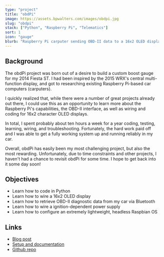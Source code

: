 ```yaml
---
type: "project"
title: "obdPi"
image: https://assets.bpwalters.com/images/obdpi.jpg
slug: "obdpi"
stack: ["Python", "Raspberry Pi", "Telematics"]
sort: 1
icon: "gauge"
blurb: "Raspberry Pi carputer sending OBD-II data to a 16x2 OLED display"
---
```


## Background

The obdPi project was born out of a desire to build a custom boost gauge for my 2014 Fiesta ST. I had been inspired by the 2015 WRX's central multi-function display, and got to researching existing Raspberry Pi-based car computers (carputers).

I quickly realized that, while there were a number of great projects already out there, I could use this as an opportunity to learn more about the Raspberry Pi's capabilities, the OBD-II interface, as well as wiring and coding for 16x2 character OLED displays.

In total, I spent probably about ten hours a week for a year coding, testing, learning, wiring, and troubleshooting. Fortunately, the hard work paid off and I was able to get a fully working system up and running reliably in my car.

Overall, obdPi has easily been my most challenging project, but also the most rewarding. Unfortunately, due to time constraints and other projects, I haven't had a chance to revisit obdPi for some time. I hope to get back into it some day soon!

## Objectives

* Learn how to code in Python
* Learn how to wire a 16x2 OLED display
* Learn how to retrieve OBD-II diagnostic data from my car via Bluetooth
* Learn how to wire a ignition-dependent power supply
* Learn how to configure an extremely lightweight, headless Raspbian OS

## Links

* [Blog post](https://bpwalters.com/blog/raspberry-pi-obd-ii-carputer/)
* [Setup and documentation](https://bendrick92.github.io/obdPi/)
* [Github repo](https://github.com/bendrick92/obdPi)
